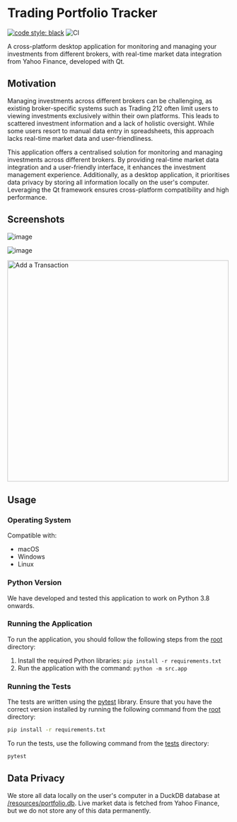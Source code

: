 # Trading Portfolio Tracker

[![code style: black](https://img.shields.io/badge/code%20style-black-000000.svg)](https://github.com/psf/black)
![CI](https://github.com/IsaacCheng9/trading-portfolio-tracker/actions/workflows/pytest.yml/badge.svg)

A cross-platform desktop application for monitoring and managing your investments
from different brokers, with real-time market data integration from Yahoo
Finance, developed with Qt.

## Motivation

Managing investments across different brokers can be challenging, as existing
broker-specific systems such as Trading 212 often limit users to viewing
investments exclusively within their own platforms. This leads to scattered
investment information and a lack of holistic oversight. While some users
resort to manual data entry in spreadsheets, this approach lacks real-time
market data and user-friendliness.

This application offers a centralised solution for monitoring and managing
investments across different brokers. By providing real-time market data
integration and a user-friendly interface, it enhances the investment management
experience. Additionally, as a desktop application, it prioritises data privacy
by storing all information locally on the user's computer. Leveraging the Qt
framework ensures cross-platform compatibility and high performance.

## Screenshots

![image](https://github.com/IsaacCheng9/trading-portfolio-tracker/assets/47993930/b028e543-4fe4-44c6-8c2e-5c48c395fd6e)

![image](https://github.com/IsaacCheng9/trading-portfolio-tracker/assets/47993930/e0e24d49-de81-411a-b4b2-c227c4c8240b)

<img src="https://github.com/IsaacCheng9/trading-portfolio-tracker/assets/47993930/455492ae-924d-4611-aabb-feebc3463892" alt="Add a Transaction" width="500">

## Usage

### Operating System

Compatible with:

- macOS
- Windows
- Linux

### Python Version

We have developed and tested this application to work on Python 3.8 onwards.

### Running the Application

To run the application, you should follow the following steps from the
[root](./) directory:

1. Install the required Python libraries: `pip install -r requirements.txt`
2. Run the application with the command: `python -m src.app`

### Running the Tests

The tests are written using the [pytest](https://docs.pytest.org/en/stable/)
library. Ensure that you have the correct version installed by running the
following command from the [root](./) directory:

```bash
pip install -r requirements.txt
```

To run the tests, use the following command from the [tests](tests/) directory:

```bash
pytest
```

## Data Privacy

We store all data locally on the user's computer in a
DuckDB database at [/resources/portfolio.db](./resources/portfolio.db). Live
market data is fetched from Yahoo Finance, but we do not store any of this data
permanently.
